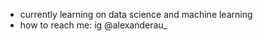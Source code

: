- currently learning on data science and machine learning
- how to reach me: ig @alexanderau_

<!---
alexanderaurellio/alexanderaurellio is a ✨ special ✨ repository because its `README.md` (this file) appears on your GitHub profile.
You can click the Preview link to take a look at your changes.
--->
